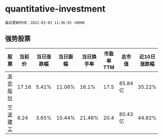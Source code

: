 # quantitative-investment

`最后更新时间：2022-03-03 11:36:55 +0800`

## 强势股票

|股票|当前价|当日涨跌幅|当日振幅|当日换手率|市盈率TTM|总市值|近10日涨跌幅|
|----|----|----|----|----|----|----|----|
|[浙农股份](https://xueqiu.com/S/SZ002758)|17.16|5.41%|11.06%|16.1%|17.5|85.84亿|35.22%|
|[宁波建工](https://xueqiu.com/S/SH601789)|8.24|3.65%|10.44%|21.46%|20.4|80.43亿|44.82%|
